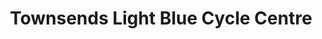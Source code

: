 ---
title: "Townsends Light Blue Cycle Centre"
url: /cambridge/townsends-light-blue-cycle-centre/
shop: bicycle
---